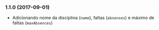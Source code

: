 ### 1.1.0 (2017-09-01)

- Adicionando nome da disciplina (`name`), faltas (`absenses`) e máximo de faltas (`maxAbsences`)
